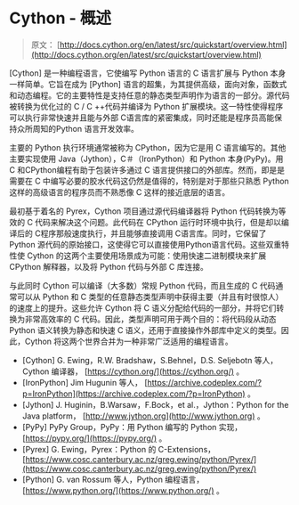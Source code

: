 # Cython - 概述

> 原文： [http://docs.cython.org/en/latest/src/quickstart/overview.html](http://docs.cython.org/en/latest/src/quickstart/overview.html)

[Cython] 是一种编程语言，它使编写 Python 语言的 C 语言扩展与 Python 本身一样简单。它旨在成为 [Python] 语言的超集，为其提供高级，面向对象，函数式和动态编程。它的主要特性是支持任意的静态类型声明作为语言的一部分。源代码被转换为优化过的 C / C ++代码并编译为 Python 扩展模块。这一特性使得程序可以执行非常快速并且能与外部 C语言库的紧密集成，同时还能是程序员高能保持众所周知的Python 语言开发效率。

主要的 Python 执行环境通常被称为 CPython，因为它是用 C 语言编写的。其他主要实现使用 Java（Jython），C＃（IronPython）和 Python 本身(PyPy)。用 C 和CPython编程有助于包装许多通过 C 语言提供接口的外部库。然而，即是是需要在 C 中编写必要的胶水代码这仍然是值得的，特别是对于那些只熟悉 Python 这样的高级语言的程序员而不熟悉像 C 这样的接近底层的语言。

最初基于着名的 Pyrex，Cython 项目通过源代码编译器将 Python 代码转换为等效的 C 代码来解决这个问题。此代码在 CPython 运行时环境中执行，但是却以编译后的 C程序那般速度执行，并且能够直接调用 C语言库。同时，它保留了 Python 源代码的原始接口，这使得它可以直接使用Python语言代码。这些双重特性使 Cython 的这两个主要使用场景成为可能：使用快速二进制模块来扩展 CPython 解释器，以及将 Python 代码与外部 C 库连接。

与此同时 Cython 可以编译（大多数）常规 Python 代码，而且生成的 C 代码通常可以从 Python 和 C 类型的任意静态类型声明中获得主要（并且有时很惊人）的速度上的提升。这些允许 Cython 将 C 语义分配给代码的一部分，并将它们转换为非常高效率的 C 代码。因此，类型声明可用于两个目的：将代码段从动态 Python 语义转换为静态和快速 C 语义，还用于直接操作外部库中定义的类型。因此，Cython 将这两个世界合并为一种非常广泛适用的编程语言。

- [Cython] G. Ewing，R.W. Bradshaw，S.Behnel，D.S. Seljebotn 等人，Cython 编译器， [https://cython.org/](https://cython.org/) 。
- [IronPython] Jim Hugunin 等人， [https://archive.codeplex.com/?p=IronPython](https://archive.codeplex.com/?p=IronPython) 。 
- [Jython] J. Huginin，B.Warsaw，F.Bock，et al.，Jython：Python for the Java platform， [http://www.jython.org](http://www.jython.org) 。 
- [PyPy] PyPy Group，PyPy：用 Python 编写的 Python 实现， [https://pypy.org/](https://pypy.org/) 。
- [Pyrex] G. Ewing，Pyrex：Python 的 C-Extensions， [https://www.cosc.canterbury.ac.nz/greg.ewing/python/Pyrex/](https://www.cosc.canterbury.ac.nz/greg.ewing/python/Pyrex/) 
- [Python] G. van Rossum 等人，Python 编程语言， [https://www.python.org/](https://www.python.org/) 。
